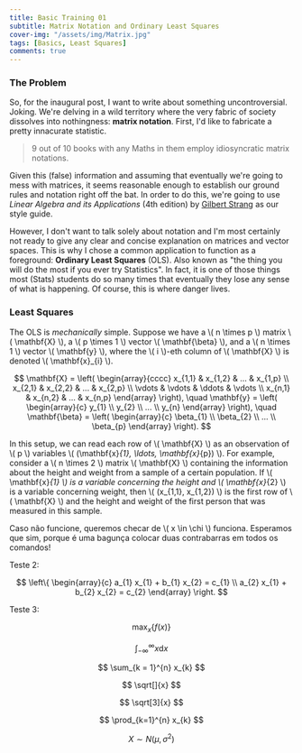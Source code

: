 ```yaml
---
title: Basic Training 01
subtitle: Matrix Notation and Ordinary Least Squares
cover-img: "/assets/img/Matrix.jpg"
tags: [Basics, Least Squares]
comments: true
---
```


### The Problem

So, for the inaugural post, I want to write about something uncontroversial. Joking. We're delving in a wild territory where the very fabric of society dissolves into nothingness: **matrix notation**. First, I'd like to fabricate a pretty innacurate statistic.

> 9 out of 10 books with any Maths in them employ idiosyncratic matrix notations.

Given this (false) information and assuming that eventually we're going to mess with matrices, it seems reasonable enough to establish our ground rules and notation right off the bat. In order to do this, we're going to use *Linear Algebra and its Applications* (4th edition) by [Gilbert Strang](http://www-math.mit.edu/~gs/) as our style guide.

However, I don't want to talk solely about notation and I'm most certainly not ready to give any clear and concise explanation on matrices and vector spaces. This is why I chose a common application to function as a foreground: **Ordinary Least Squares** (OLS). Also known as "the thing you will do the most if you ever try Statistics". In fact, it is one of those things most (Stats) students do so many times that eventually they lose any sense of what is happening. Of course, this is where danger lives.

### Least Squares

The OLS is *mechanically* simple. Suppose we have a \\( n \times p \\) matrix \\( \mathbf{X} \\), a \\( p \times 1 \\) vector \\( \mathbf{\beta} \\), and a \\( n \times 1 \\) vector \\( \mathbf{y} \\), where the \\( i \\)-eth column of \\( \mathbf{X} \\) is denoted \\( \mathbf{x}_{i} \\).

$$
\mathbf{X} = \left(
\begin{array}{cccc}
x_{1,1} & x_{1,2} & ... & x_{1,p} \\
x_{2,1} & x_{2,2} & ... & x_{2,p} \\
\vdots & \vdots & \ddots & \vdots \\
x_{n,1} & x_{n,2} & ... & x_{n,p}
\end{array}
\right),
\quad
\mathbf{y} = \left(
\begin{array}{c}
y_{1} \\
y_{2} \\
... \\
y_{n}
\end{array}
\right),
\quad
\mathbf{\beta} = \left(
\begin{array}{c}
\beta_{1} \\
\beta_{2} \\
... \\
\beta_{p}
\end{array}
\right).
$$

In this setup, we can read each row of \\( \mathbf{X} \\) as an observation of \\( p \\) variables \\( (\mathbf{x}_{1}, \ldots, \mathbf{x}_{p}) \\). For example, consider a \\( n \times 2 \\) matrix \\( \mathbf{X} \\) containing the information about the height and weight from a sample of a certain population. If \\( \mathbf{x}_{1} \\) is a variable concerning the height and \\( \mathbf{x}_{2} \\) is a variable concerning weight, then \\( (x_{1,1}, x_{1,2}) \\) is the first row of \\( \mathbf{X} \\) and the height and weight of the first person that was measured in this sample.

Caso não funcione, queremos checar de \\( x \in \chi \\) funciona. Esperamos que sim, porque é uma bagunça colocar duas contrabarras em todos os comandos!

Teste 2:

$$
\left\{
\begin{array}{c}
a_{1} x_{1} + b_{1} x_{2} = c_{1} \\
a_{2} x_{1} + b_{2} x_{2} = c_{2}
\end{array}
\right.
$$

Teste 3:

$$
\text{max}_{x} \{ f(x) \}
$$

$$
\int^{\infty}_{-\infty} x \text{d}x
$$

$$
\sum_{k = 1}^{n} x_{k}
$$

$$
\sqrt[]{x}
$$

$$
\sqrt[3]{x}
$$

$$
\prod_{k=1}^{n} x_{k}
$$

$$
X \sim N(\mu, \sigma^{2})
$$
